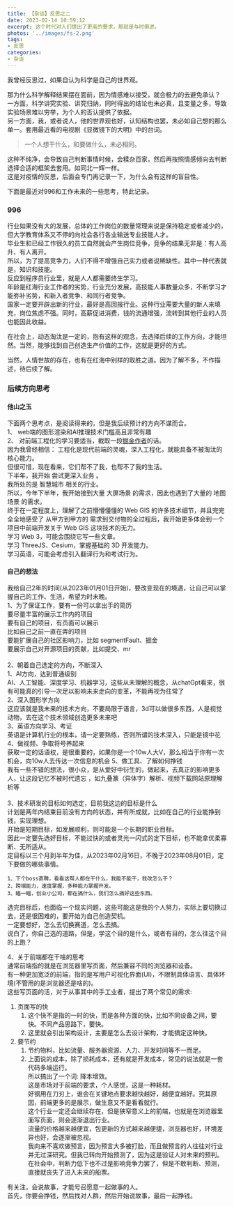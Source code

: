 ```yaml
---
title: 【杂谈】反思之二
date: 2023-02-14 10:59:12
excerpt: 这个时代对人们提出了更高的要求，那就是与时俱进。
photos: '../images/fs-2.png'
tags:
- 反思
categories:
- 杂谈
---
```


我曾经反思过，如果自认为科学是自己的世界观。  
<!--more-->
那为什么科学解释结果摆在面前，因为情感难以接受，就会极力的去避免承认？  
一方面，科学讲究实验、讲究归纳，同时得出的结论也未必真，且变量之多，导致实验场景难以穷举，为个人的否认提供了依据。  
另一方面，我，或者说人，他的世界观也好，认知结构也罢，未必如自己想的那么单一。套用最近看的电视剧《显微镜下的大明》中的台词。  
> 一个人想干什么，和要做什么，未必相同。

这种不纯净，会导致自己判断事情时候，会糅杂百家，然后再按照情感倾向去判断选择合适的框架去套用。如同北一辉一样。  
这是对疫情的反思，后面会专门再记录一下，为什么会有这样的盲目性。  

下面是最近对996和工作未来的一些思考，特此记录。  

### 996
行业如果没有大的发展，总体的工作岗位的数量常理来说是保持稳定或者减少的，但大学教育体系又不停的向社会各行各业输送专业技能人才。  
毕业生和已经工作很久的员工自然就会产生岗位竞争，竞争的结果无非是：有人高升、有人离开。  
所以，为了提高竞争力，人们不得不增强自己实力或者说稀缺性。其中一种代表就是，知识和技能。  
反应到程序员行业里，就是人人都需要终生学习。  
年龄是红海行业工作者的劣势，行业充分发展，高技能人事数量众多，不断学习才能弥补劣势，和新入者竞争、和同行者竞争。  
国家一定要开辟出新的行业，最好是高回报行业。这种行业需要大量的新人来填充，岗位焦虑不强。同时，高薪促进消费，钱的流通增强，流转到其他行业的人员也能因此收益。  

在社会上，动态淘汰是一定的，抱有这样的观念，去选择后续的工作方向，才能坦然。当然，能够找到自己创造生产价值的工作，这就是更好的方式。  

当然，人情世故的存在，也有在红海中别样的取胜之道。因为了解不多，不作描述，待后续了解。    

### 后续方向思考  
#### 他山之玉  
下面两个思考点，是阅读得来的，但是我后续预计的方向不谋而合。  
1、 web端的图形渲染和AI推理技术门槛高且非常有趣  
2、 对前端工程化的学习要适当，截取一段[掘金作者](https://juejin.cn/post/7182006463786090552)的话。  
  因为我曾经相信：
    工程化是现代前端的灵魂，深入工程化，就能具备不被淘汰的核心能力。  
但很可惜，现在看来，它们帮不了我，也帮不了我的生活。  
下半年，我开始 尝试更深入业务 。  
我所处的是 智慧城市 相关的行业。  
所以，今年下半年，我开始接到大量 大屏场景 的需求，因此也遇到了大量的 地图场景 的需求。  
终于在一定程度上，理解了之前懵懵懂懂的 Web GIS 的许多技术细节，并且完完全全地感受了 从甲方到甲方的 需求到交付物的全过程后，我开始更多体会到一个项目中前端开发关于 Web GIS 这块技术的无力。  
学习 Web 3，可能会围绕它写一些文章。  
学习 ThreeJS、Cesium，掌握基础的 3D 开发能力。  
学习英语，可能会考虑引入翻译行为和考试行为。  

#### 自己的想法  
我给自己2年的时间(从2023年01月01日开始)，要改变现在的境遇，让自己可以掌握自己的工作、生活，希望为时未晚。  
1、为了保证工作，要有一份可以拿出手的简历  
  要尽量丰富的展示工作内的项目  
    要有自己的项目，有页面可以展示  
      比如自己之前一直在弄的项目  
    要能扩展自己的社区影响力，比如 segmentFault、掘金  
    要展示自己对开源项目的贡献，比如提交、mr  
<br/>
2、朝着自己选定的方向，不断深入  
    1、AI方向，达到普通级别  
        AI、人工智能、深度学习、机器学习，这些从未理解的概念，从chatGpt看来，很有可能真的引导一次足以影响未来走向的变革，不能再视为往常了  
    2、深入图形学方向  
        这应该就是我未来的技术方向，不要局限于语言，3d可以做很多东西，人是视觉动物，去在这个技术领域创造更多未来吧  
    3、英语方向学习、考证  
        英语是计算机行业的根本，请一定要熟练，否则所谓的技术深入，只能是镜中花
    4、做视频、争取将号养起来  
        获取一定的话语权，是很重要的，如果你是一个10w人大V，那么相当于你有一次机会，向10w人去传达一次信息的机会
    5、做工具、了解如何挣钱  
        我有一些不错的想法，很小众，是从爱好中衍生的，做起来，去真正的影响更多人，让这段记忆不被时代遗忘 ，如九叠篆（异体字）解析、视频下载网站原理解析等    
<br/>
3、技术研发的目标如何选定，目前我这边的目标是什么  
  计划是两年内结束目前没有方向的状态，并有所成就，比如在自己的行业能挣到钱，实现理想。  
  开始是短期目标，如发展顺利，则可能是一个长期的职业目标。  
  因此一定要先选好目标，不能过快的或者灵光一闪式的定下目标，也不能拿优柔寡断、无所适从。  
  定目标以三个月到半年为佳，从2023年02月16日，不晚于2023年08月01日，定下要做的哪些事情。  

	1、下个boss直聘，看看这帮人都在干什么，我能不能干，我改怎么干？    
	2、跨端能力，速度掌握，多种能力掌握开发。  
	3、瞄一瞄，创业小公司，都在搞什么，我们怎么搞好这些东西。  

  选完目标后，也面临一个现实问题，这些可能这是我的个人努力，实际上要切换过去，还是很困难的，要开始为自己创造契机。  
  一定要想好，怎么去切换赛道，怎么去搞。  
	说白了，你自己选的道路，但是，学这个目的是什么，或者有目的，怎么往这个目的上跑？  

4、关于前端都在干啥的思考  
  通常前端指的就是在浏览器里写页面，然后兼容不同的浏览器和设备。  
  有一种更加宽泛的前端，指的是写用户可视化界面(UI)，不限制具体语言、具体环境(不管用的是浏览器还是啥的)。  
  这些写页面的活，对于从事其中的手工业者，提出了两个常见的需求:   
  1. 页面写的快
     1. 这个快不是指的一时的快，而是各种方面的快，比如不同设备之间，要快。不同产品思路下，要快。  
     2. 这里就会引出架构设计，主要是怎么去设计架构，才能搞定这种快。  
  2. 要节约  
     1. 节约物料，比如流量、服务器资源、人力、开发时间等不一而足。  
     2. 上面说的成本，除了损耗成本，还有就是开发成本，常见的说法就是一套代码多端运行。  
  所以搞出了一个词: 降本增效。  
  这是市场对于前端的要求，个人感觉，这是一种耗材。  
  好钢用在刀刃上，谁会在关键地点要求越快越好，越便宜越好。究其原因，前端更多的是展示，做生意又不是看看就行。  
  这个行业一定还会继续存在，但是狭窄意义上的前端，也就是在浏览器里面写页面，则会逐渐退出行业。  
  流量的价格越来越便宜，包更新的方式越来越便捷，浏览器也好，环境差异也好，会逐渐被忽视。  
  我向来不喜欢做预言，因为预言大多被打脸，而且做预言的人往往对行业并无过深研究。但我已转向开始预测了，因为这是验证人对未来的预判。在社会中，判断力低下也不过是影响竞争力罢了，但是不敢判断、预测，直接就丧失了进入未来的船票。  

  有关注，会说故事，才能号召愿意一起做事的人。  
	首先，你要会挣钱，然后找对人群，然后开始说故事，最后一起挣钱。  